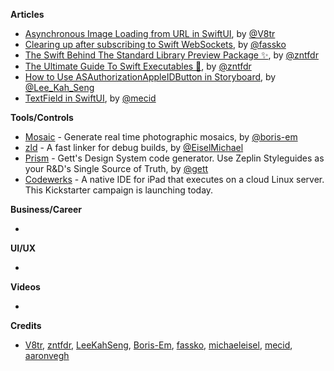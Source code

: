 
**Articles**

* [Asynchronous Image Loading from URL in SwiftUI](https://www.vadimbulavin.com/asynchronous-swiftui-image-loading-from-url-with-combine-and-swift/), by [@V8tr](https://twitter.com/V8tr)
* [Clearing up after subscribing to Swift WebSockets](https://kristaps.me/clearing-subscriptions/), by [@fassko](https://twitter.com/fassko)
* [The Swift Behind The Standard Library Preview Package ✨](https://www.fivestars.blog/code/the-swift-behind-the-standard-library-preview-package.html), by [@zntfdr](twitter.com/zntfdr)
* [The Ultimate Guide To Swift Executables 🚀](https://www.fivestars.blog/code/ultimate-guide-swift-executables.html), by [@zntfdr](twitter.com/zntfdr)
* [How to Use ASAuthorizationAppleIDButton in Storyboard](https://swiftsenpai.com/xcode/asauthorizationappleidbutton-in-storyboard/), by [@Lee_Kah_Seng](https://twitter.com/Lee_Kah_Seng)
* [TextField in SwiftUI](https://swiftwithmajid.com/2020/02/26/textfield-in-swiftui/), by [@mecid](https://twitter.com/mecid)

**Tools/Controls**

* [Mosaic](https://github.com/Boris-Em/Mosaic) - Generate real time photographic mosaics, by [@boris-em](https://twitter.com/boris_em)
* [zld](https://github.com/michaeleisel/zld) - A fast linker for debug builds, by [@EiselMichael](https://twitter.com/EiselMichael)
* [Prism](https://github.com/GettEngineering/Prism) - Gett's Design System code generator. Use Zeplin Styleguides as your R&D's Single Source of Truth, by [@gett](https://twitter.com/gett)
* [Codewerks](https://www.kickstarter.com/projects/aaronvegh/codewerks-write-code-on-your-ipad/) - A native IDE for iPad that executes on a cloud Linux server. This Kickstarter campaign is launching today.

**Business/Career**

* 

**UI/UX**

* 

**Videos**

* 

**Credits**

* [V8tr](https://github.com/V8tr), [zntfdr](https://github.com/zntfdr), [LeeKahSeng](https://github.com/LeeKahSeng), [Boris-Em](https://github.com/boris-em/), [fassko](https://github.com/fassko), [michaeleisel](https://github.com/michaeleisel), [mecid](https://github.com/mecid), [aaronvegh](https://github.com/aaronvegh)

